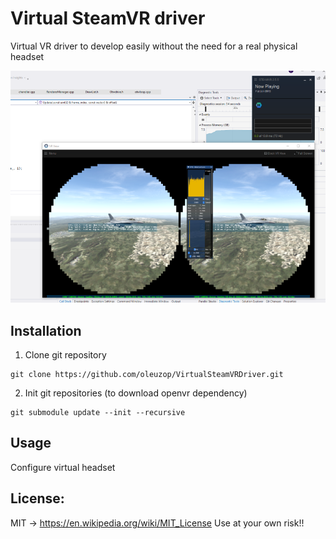 # Virtual SteamVR driver

Virtual VR driver to develop easily without the need for a real physical headset

![FalconBMS screenshot](./static/screenshot.png?raw=true)

## Installation

1. Clone git repository

```
git clone https://github.com/oleuzop/VirtualSteamVRDriver.git
```

2. Init git repositories (to download openvr dependency)

```
git submodule update --init --recursive
```

## Usage

Configure virtual headset

## License:
MIT -> https://en.wikipedia.org/wiki/MIT_License
Use at your own risk!! 
